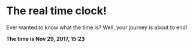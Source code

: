 # The real time clock!

Ever wanted to know what the time is? Well, your journey is about to end!

**The time is Nov 29, 2017, 15:23**